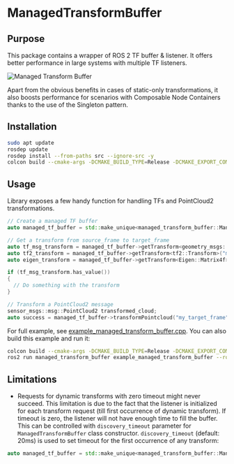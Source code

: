 # ManagedTransformBuffer

## Purpose

This package contains a wrapper of ROS 2 TF buffer & listener. It offers better performance in large systems with multiple TF listeners.

![Managed Transform Buffer](https://github.com/user-attachments/assets/97f472c8-7797-413e-a78b-e86f900797a6)

Apart from the obvious benefits in cases of static-only transformations, it also boosts performance for scenarios with Composable Node Containers thanks to the use of the Singleton pattern.

## Installation

```bash
sudo apt update
rosdep update
rosdep install --from-paths src --ignore-src -y
colcon build --cmake-args -DCMAKE_BUILD_TYPE=Release -DCMAKE_EXPORT_COMPILE_COMMANDS=ON --packages-select managed_transform_buffer
```

## Usage

Library exposes a few handy function for handling TFs and PointCloud2 transformations.

```cpp
// Create a managed TF buffer
auto managed_tf_buffer = std::make_unique<managed_transform_buffer::ManagedTransformBuffer>();

// Get a transform from source_frame to target_frame
auto tf_msg_transform = managed_tf_buffer->getTransform<geometry_msgs::msg::TransformStamped>("my_target_frame", "my_source_frame", this->now(), rclcpp::Duration::from_seconds(1));
auto tf2_transform = managed_tf_buffer->getTransform<tf2::Transform>("my_target_frame", "my_source_frame", this->now(), rclcpp::Duration::from_seconds(1));
auto eigen_transform = managed_tf_buffer->getTransform<Eigen::Matrix4f>("my_target_frame", "my_source_frame", this->now(), rclcpp::Duration::from_seconds(1));

if (tf_msg_transform.has_value())
{
  // Do something with the transform
}

// Transform a PointCloud2 message
sensor_msgs::msg::PointCloud2 transformed_cloud;
auto success = managed_tf_buffer->transformPointcloud("my_target_frame", *in_cloud_msg, transformed_cloud, this->now(), rclcpp::Duration::from_seconds(1));
```

For full example, see [example_managed_transform_buffer.cpp](managed_transform_buffer/examples/example_managed_transform_buffer.cpp).
You can also build this example and run it:

```bash
colcon build --cmake-args -DCMAKE_BUILD_TYPE=Release -DCMAKE_EXPORT_COMPILE_COMMANDS=ON -DBUILD_EXAMPLES=On --packages-select managed_transform_buffer
ros2 run managed_transform_buffer example_managed_transform_buffer --ros-args -p target_frame:=my_target_frame -p source_frame:=my_source_frame -r input/cloud:=/my_input_cloud -r output/cloud:=/my_output_cloud
```

## Limitations

- Requests for dynamic transforms with zero timeout might never succeed. This limitation is due to the fact that the listener is initialized for each transform request (till first occurrence of dynamic transform). If timeout is zero, the listener will not have enough time to fill the buffer. This can be controlled with `discovery_timeout` parameter for `ManagedTransformBuffer` class constructor. `discovery_timeout` (default: 20ms) is used to set timeout for the first occurrence of any transform:

```cpp
auto managed_tf_buffer = std::make_unique<managed_transform_buffer::ManagedTransformBuffer>(RCL_ROS_TIME, false, tf2::durationFromSec(0.3));
```
